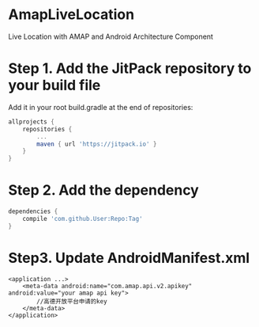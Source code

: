 # AmapLiveLocation
Live Location with AMAP and Android Architecture Component 

# Step 1. Add the JitPack repository to your build file
Add it in your root build.gradle at the end of repositories:
```gradle
allprojects {
    repositories {
        ...
        maven { url 'https://jitpack.io' }
    }
}
```

# Step 2. Add the dependency

```gradle
dependencies {
    compile 'com.github.User:Repo:Tag'
}
```

# Step3. Update AndroidManifest.xml
```
<application ...>
    <meta-data android:name="com.amap.api.v2.apikey" android:value="your amap api key">
        //高德开放平台申请的key
    </meta-data>
</application>
```
